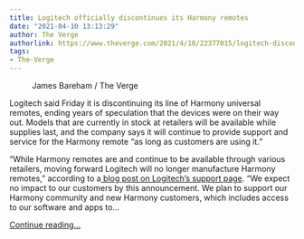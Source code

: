 ```yaml
---
title: Logitech officially discontinues its Harmony remotes
date: "2021-04-10 13:13:29"
author: The Verge
authorlink: https://www.theverge.com/2021/4/10/22377015/logitech-discontinues-harmony-universal-remotes
tags:
- The-Verge
---
```

<figure>
      <img alt="" src="https://cdn.vox-cdn.com/thumbor/UoBIA92PUa0RZmK-mZtE6SpbSZE=/0x0:2040x1360/1310x873/cdn.vox-cdn.com/uploads/chorus_image/image/69105937/jbareham_160729_1150_0031.0.0.jpg" />
        <figcaption>James Bareham / The Verge</figcaption>
    </figure>

  <p id="SAW6qz">Logitech said Friday it is discontinuing its line of Harmony universal remotes, ending years of speculation that the devices were on their way out. Models that are currently in stock at retailers will be available while supplies last, and the company says it will continue to provide support and service for the Harmony remote “as long as customers are using it.”</p>
<p id="xAfPQZ">“While Harmony remotes are and continue to be available through various retailers, moving forward Logitech will no longer manufacture Harmony remotes,” according to a<a href="https://support.logi.com/hc/en-us/community/posts/1500000658341"> blog post on Logitech’s support page</a>. “We expect no impact to our customers by this announcement. We plan to support our Harmony community and new Harmony customers, which includes access to our software and apps to...</p>
  <p>
    <a href="https://www.theverge.com/2021/4/10/22377015/logitech-discontinues-harmony-universal-remotes">Continue reading&hellip;</a>
  </p>
